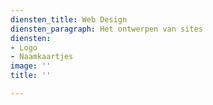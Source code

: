 ```yaml
---
diensten_title: Web Design
diensten_paragraph: Het ontwerpen van sites
diensten:
- Logo
- Naamkaartjes
image: ''
title: ''

---
```

